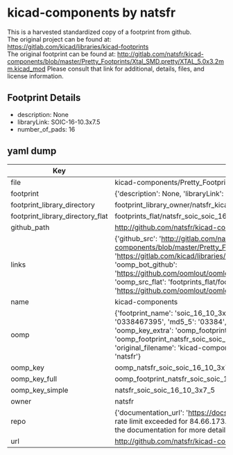 # kicad-components by natsfr  
This is a harvested standardized copy of a footprint from github.  
The original project can be found at:  
https://gitlab.com/kicad/libraries/kicad-footprints  
The original footprint can be found at:
http://gitlab.com/natsfr/kicad-components/blob/master/Pretty_Footprints/Xtal_SMD.pretty/XTAL_5.0x3.2mm.kicad_mod
Please consult that link for additional, details, files, and license information.  
## Footprint Details
* description: None  
* libraryLink: SOIC-16-10.3x7.5  
* number_of_pads: 16  
## yaml dump  
| Key | Value |  
| --- | --- |  
| file | kicad-components/Pretty_Footprints/SOIC.pretty/SOIC-16-10.3x7.5.kicad_mod |  
| footprint | {'description': None, 'libraryLink': 'SOIC-16-10.3x7.5', 'number_of_pads': 16} |  
| footprint_library_directory | footprint_library_owner/natsfr_kicad-components |  
| footprint_library_directory_flat | footprints_flat/natsfr_soic_soic_16_10_3x7_5/working |  
| github_path | http://github.com/natsfr/kicad-components/blob/master/Pretty_Footprints/SOIC.pretty/SOIC-16-10.3x7.5.kicad_mod |  
| links | {'github_src': 'http://gitlab.com/natsfr/kicad-components/blob/master/Pretty_Footprints/Xtal_SMD.pretty/XTAL_5.0x3.2mm.kicad_mod', 'github_src_repo': 'https://gitlab.com/kicad/libraries/kicad-footprints', 'oomp_bot': 'footprints/natsfr_soic_soic_16_10_3x7_5/working', 'oomp_bot_github': 'https://github.com/oomlout/oomlout_oomp_footprint_bot/tree/main/footprints/natsfr_soic_soic_16_10_3x7_5/working', 'oomp_src_flat': 'footprints_flat/footprints_flat/natsfr_soic_soic_16_10_3x7_5/working', 'oomp_src_flat_github': 'https://github.com/oomlout/oomlout_oomp_footprint_src/tree/main/footprints_flat/natsfr_soic_soic_16_10_3x7_5/working'} |  
| name | kicad-components |  
| oomp | {'footprint_name': 'soic_16_10_3x7_5', 'library_name': 'soic', 'md5': '0338467395ebb4d73338a8185aeac847', 'md5_10': '0338467395', 'md5_5': '03384', 'md5_6': '033846', 'oomp_key': 'oomp_natsfr_soic_soic_16_10_3x7_5', 'oomp_key_extra': 'oomp_footprint_natsfr_soic_soic_16_10_3x7_5', 'oomp_key_full': 'oomp_footprint_natsfr_soic_soic_16_10_3x7_5_033846', 'oomp_key_simple': 'natsfr_soic_soic_16_10_3x7_5', 'original_filename': 'kicad-components/Pretty_Footprints/SOIC.pretty/SOIC-16-10.3x7.5.kicad_mod', 'owner_name': 'natsfr'} |  
| oomp_key | oomp_natsfr_soic_soic_16_10_3x7_5 |  
| oomp_key_full | oomp_footprint_natsfr_soic_soic_16_10_3x7_5 |  
| oomp_key_simple | natsfr_soic_soic_16_10_3x7_5 |  
| owner | natsfr |  
| repo | {'documentation_url': 'https://docs.github.com/rest/overview/resources-in-the-rest-api#rate-limiting', 'message': "API rate limit exceeded for 84.66.173.59. (But here's the good news: Authenticated requests get a higher rate limit. Check out the documentation for more details.)"} |  
| url | http://github.com/natsfr/kicad-components |  

